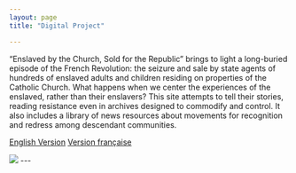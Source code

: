 ```yaml
---
layout: page
title: "Digital Project"

---
```


“Enslaved by the Church, Sold for the Republic” brings to light a long-buried episode of the French Revolution: the seizure and sale by state agents of hundreds of enslaved adults and children residing on properties of the Catholic Church. What happens when we center the experiences of the enslaved, rather than their enslavers? This site attempts to tell their stories, reading resistance even in archives designed to commodify and control. It also includes a library of news resources about movements for recognition and redress among descendant communities.

[English Version](https://storymaps.arcgis.com/stories/68ea1822adba48acadb2848f40b29048)
[Version française](https://storymaps.arcgis.com/stories/08351cc5814c4d6e9d1672145575b422)


<img src="{{ site.baseurl }}/caen2.gif">
---

